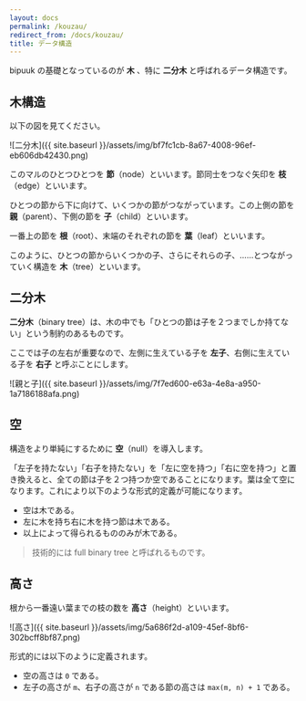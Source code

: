 ```yaml
---
layout: docs
permalink: /kouzau/
redirect_from: /docs/kouzau/
title: データ構造
---
```


bipuuk の基礎となっているのが **木** 、特に **二分木** と呼ばれるデータ構造です。

## 木構造

以下の図を見てください。

![二分木]({{ site.baseurl }}/assets/img/bf7fc1cb-8a67-4008-96ef-eb606db42430.png)

このマルのひとつひとつを **節**（node）といいます。節同士をつなぐ矢印を **枝**（edge）といいます。

ひとつの節から下に向けて、いくつかの節がつながっています。この上側の節を **親**（parent）、下側の節を **子**（child）といいます。

一番上の節を **根**（root）、末端のそれぞれの節を **葉**（leaf）といいます。

このように、ひとつの節からいくつかの子、さらにそれらの子、……とつながっていく構造を **木**（tree）といいます。

## 二分木

**二分木**（binary tree）は、木の中でも「ひとつの節は子を２つまでしか持てない」という制約のあるものです。

ここでは子の左右が重要なので、左側に生えている子を **左子**、右側に生えている子を **右子** と呼ぶことにします。

![親と子]({{ site.baseurl }}/assets/img/7f7ed600-e63a-4e8a-a950-1a7186188afa.png)

## 空

構造をより単純にするために **空**（null）を導入します。

「左子を持たない」「右子を持たない」を「左に空を持つ」「右に空を持つ」と置き換えると、全ての節は子を２つ持つか空であることになります。葉は全て空になります。これにより以下のような形式的定義が可能になります。

- 空は木である。
- 左に木を持ち右に木を持つ節は木である。
- 以上によって得られるもののみが木である。

> 技術的には full binary tree と呼ばれるものです。

## 高さ

根から一番遠い葉までの枝の数を **高さ**（height）といいます。

![高さ]({{ site.baseurl }}/assets/img/5a686f2d-a109-45ef-8bf6-302bcff8bf87.png)

形式的には以下のように定義されます。

- 空の高さは `0` である。
- 左子の高さが `m`、右子の高さが `n` である節の高さは `max(m, n) + 1` である。
